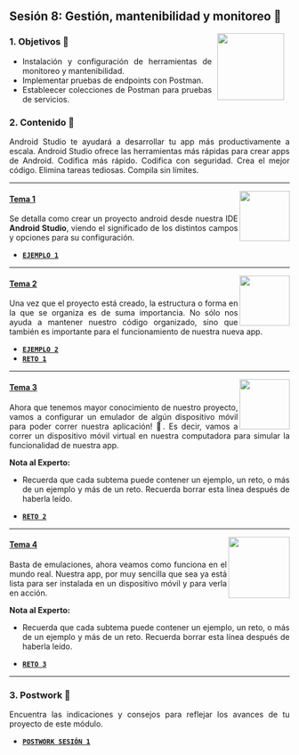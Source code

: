 ## Sesión 8: Gestión, mantenibilidad y monitoreo 🤖

<img src="../images/android-kotlin.png" align="right" height="120" hspace="10">
<div style="text-align: justify;">

### 1. Objetivos :dart: 

- Instalación y configuración de herramientas de monitoreo y mantenibilidad.
- Implementar pruebas de endpoints con Postman.
- Estableecer colecciones de Postman para pruebas de servicios.

### 2. Contenido :blue_book:

Android Studio te ayudará a desarrollar tu app más productivamente a escala. Android Studio ofrece las herramientas más rápidas para crear apps de Android. Codifica más rápido. Codifica con seguridad. Crea el mejor código. Elimina tareas tediosas. Compila sin límites.

---

<img src="images/tools.png" align="right" height="90"> 

#### <ins>Tema 1</ins>

Se detalla como crear un proyecto android desde nuestra IDE __Android Studio__, viendo el significado de los distintos campos y opciones para su configuración.

- [**`EJEMPLO 1`**](./Ejemplo-01)

---

<img src="images/structure.png" align="right" height="90"> 

#### <ins>Tema 2</ins>

Una vez que el proyecto está creado, la estructura o forma en la que se organiza es de suma importancia. No sólo nos ayuda a mantener nuestro código organizado, sino que también es importante para el funcionamiento de nuestra nueva app.

- [**`EJEMPLO 2`**](./Ejemplo-02)
- [**`RETO 1`**](./Reto-01)
---

<img src="images/emulator.jpg" align="right" height="90"> 

#### <ins>Tema 3</ins>

Ahora que tenemos mayor conocimiento de nuestro proyecto, vamos a configurar un emulador de algún dispositivo móvil para poder correr nuestra aplicación! :iphone:. Es decir, vamos a correr un dispositivo móvil virtual en nuestra computadora para simular la funcionalidad de nuestra app.

**Nota al Experto:**
  
 + Recuerda que cada subtema puede contener un ejemplo, un reto, o más de un ejemplo y más de un reto. Recuerda borrar esta línea después de haberla leído.
- [**`RETO 2`**](./Reto-02)
---

<img src="images/chaomi.png" align="right" height="110"> 

#### <ins>Tema 4</ins>

Basta de emulaciones, ahora veamos como funciona en el mundo real. Nuestra app, por muy sencilla que sea ya está lista para ser instalada en un dispositivo móvil y para verla en acción.

**Nota al Experto:**
  
 + Recuerda que cada subtema puede contener un ejemplo, un reto, o más de un ejemplo y más de un reto. Recuerda borrar esta línea después de haberla leído.
- [**`RETO 3`**](./Reto-03)
---

### 3. Postwork :memo:

Encuentra las indicaciones y consejos para reflejar los avances de tu proyecto de este módulo.

- [**`POSTWORK SESIÓN 1`**](./Postwork/)

<br/>


</div>

